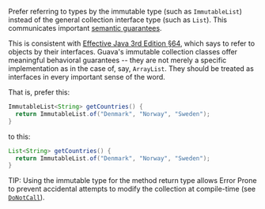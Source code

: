 Prefer referring to types by the immutable type (such as `ImmutableList`)
instead of the general collection interface type (such as `List`). This
communicates important [semantic guarantees][javadoc].

This is consistent with [Effective Java 3rd Edition §64][ej3e-64], which says to
refer to objects by their interfaces. Guava's immutable collection classes offer
meaningful behavioral guarantees -- they are not merely a specific
implementation as in the case of, say, `ArrayList`. They should be treated as
interfaces in every important sense of the word.

That is, prefer this:

```java
ImmutableList<String> getCountries() {
  return ImmutableList.of("Denmark", "Norway", "Sweden");
}
```

to this:

```java
List<String> getCountries() {
  return ImmutableList.of("Denmark", "Norway", "Sweden");
}
```

TIP: Using the immutable type for the method return type allows Error Prone to
prevent accidental attempts to modify the collection at compile-time (see
[`DoNotCall`]).

[`DoNotCall`]: https:errorprone.info/bugpattern/DoNotCall

[ej3e-64]: https://books.google.com/books?id=BIpDDwAAQBAJ
[javadoc]: https://guava.dev/releases/21.0/api/docs/com/google/common/collect/ImmutableCollection.html
